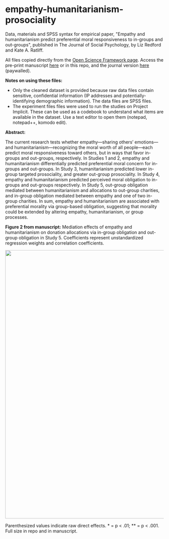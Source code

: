 # empathy-humanitarianism-prosociality

Data, materials and SPSS syntax for empirical paper, "Empathy and humanitarianism predict preferential moral responsiveness to in-groups and out-groups", published in The Journal of Social Psychology, by Liz Redford and Kate A. Ratliff.

All files copied directly from the <a href = "https://osf.io/ygy5e/">Open Science Framework page</a>. Access the pre-print manuscript <a href = "https://lizredford.weebly.com/uploads/4/9/3/2/49329541/rr.emp.hum.groupmoral.pdf">here</a> or in this repo, and the journal version <a href = "https://www.tandfonline.com/doi/abs/10.1080/00224545.2017.1412933?journalCode=vsoc20">here</a> (paywalled).

<b>Notes on using these files:</b>
- Only the cleaned dataset is provided because raw data files contain sensitive, confidential information (IP addresses and potentially-identifying demographic information). The data files are SPSS files.
- The experiment files files were used to run the studies on Project Implicit. These can be used as a codebook to understand what items are available in the dataset. Use a text editor to open them (notepad, notepad++, komodo edit).

<b>Abstract:</b>

The current research tests whether empathy—sharing others’ emotions—and humanitarianism—recognizing the moral worth of all people—each predict moral responsiveness toward others, but in ways that favor in-groups and out-groups, respectively. In
Studies 1 and 2, empathy and humanitarianism differentially predicted preferential moral concern for in-groups and out-groups. In Study 3, humanitarianism predicted lower in-group targeted prosociality, and greater out-group prosociality. In Study 4, empathy and humanitarianism predicted perceived moral obligation to in-groups and out-groups respectively. In Study 5, out-group obligation mediated between humanitarianism and allocations to out-group charities, and in-group obligation mediated between empathy and one of two in-group charities. In sum, empathy and humanitarianism are associated with preferential morality via group-based obligation, suggesting that morality could be extended by altering empathy, humanitarianism, or group processes.

<b>Figure 2 from manuscript:</b> Mediation effects of empathy and humanitarianism on donation allocations via in-group obligation and out-group obligation in Study 5. Coefficients represent unstandardized regression weights and correlation coefficients. 

<img src="https://github.com/lizredford/empathy-humanitarianism-prosociality/raw/master/emp.pathmodels.png" width="850">

Parenthesized values indicate raw direct effects. * = p < .01; ** = p < .001. Full size in repo and in manuscript.

